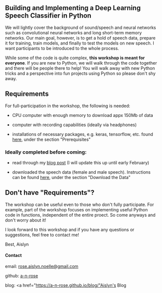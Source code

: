 
## Building and Implementing a Deep Learning Speech Classifier in Python

We will lightly cover the background of sound/speech and neural networks such as convolutional neural networks and long short-term memory networks. Our main goal, however, is to get a hold of speech data, prepare it for training, train models, and finally to test the models on new speech. I want participants to be introduced to the whole process. 

While some of the code is quite complex, **this workshop is meant for everyone**. If you are new to Python, we will walk through the code together and there will be people there to help! You will walk away with new Python tricks and a perspective into fun projects using Python so please don't shy away.

## Requirements

For full-participation in the workshop, the following is needed:

* CPU computer with enough memory to download appx 150Mb of data

* computer with recording capabilities (ideally via headphones)

* installations of necessary packages, e.g. keras, tensorflow, etc. found <a href="https://github.com/a-n-rose/workshops/blob/master/deep_learning_acoustics/README.md">here</a>, under the section "Prerequisites"

### Ideally completed before coming:

* read through my <a href="https://a-n-rose.github.io/2019/01/13/workshop-pyladies-deeplearning-speech.html">blog post</a> (I will update this up until early February)

* downloaded the speech data (female and male speech). Instructions can be found <a href="https://github.com/a-n-rose/workshops/blob/master/deep_learning_acoustics/README.md">here</a>, under the section "Download the Data"

## Don't have "Requirements"?

The workshop can be useful even to those who don't fully participate. For example, part of the workshop focuses on implementing useful Python code in functions, independent of the entire proect. So come anyways and don't worry about it! 

I look forward to this workshop and if you have any questions or suggestions, feel free to contact me!

Best,
Aislyn 

#### Contact

email: rose.aislyn.noelle@gmail.com

github: <a href="https://github.com/a-n-rose">a-n-rose</a>

blog: <a href="https://a-n-rose.github.io/blog/"Aislyn's Blog</a>

